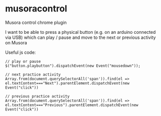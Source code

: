 # musoracontrol
Musora control chrome plugin

I want to be able to press a physical button (e.g. on an arduino connected via USB) which can play / pause and move to the next or previous activity on Musora

Useful js code:
```
// play or pause
$("button.playbutton").dispatchEvent(new Event("mousedown"));

// next practice activity
Array.from(document.querySelectorAll('span')).find(el => el.textContent==="Next").parentElement.dispatchEvent(new Event("click"))

// previous practice activity
Array.from(document.querySelectorAll('span')).find(el => el.textContent==="Previous").parentElement.dispatchEvent(new Event("click"))
```
